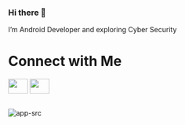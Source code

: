 ### Hi there 👋

I’m Android Developer and exploring Cyber Security

<h1>Connect with Me</h1>
<p align="left">
<a href="https://linkedin.com/in/ashishhhh" target="blank"><img align="center" src="https://raw.githubusercontent.com/rahuldkjain/github-profile-readme-generator/master/src/images/icons/Social/linked-in-alt.svg"  height="30" width="40" /></a>
<a href="https://instagram.com/app.src" target="blank"><img align="center" src="https://raw.githubusercontent.com/rahuldkjain/github-profile-readme-generator/master/src/images/icons/Social/instagram.svg" height="30" width="40" /></a>
</p>

<br>

 <img src="https://komarev.com/ghpvc/?username=app-src&label=visitors%20" alt="app-src" />
 

